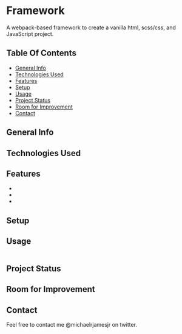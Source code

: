 # Framework
A webpack-based framework to create a vanilla html, scss/css, and JavaScript project.

## Table Of Contents
* [General Info](#general-info)
* [Technologies Used](#technologies-used)
* [Features](#features)
* [Setup](#setup)
* [Usage](#usage)
* [Project Status](#project-status)
* [Room for Improvement](#room-for-improvement)
* [Contact](#contact)

## General Info

## Technologies Used

## Features
*
*
*

## Setup

## Usage
```
```
## Project Status

## Room for Improvement

## Contact
Feel free to contact me @michaelrjamesjr on twitter.
